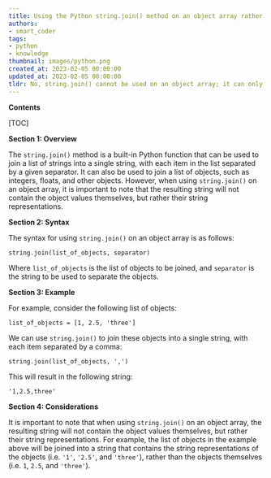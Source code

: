 ```yaml
---
title: Using the Python string.join() method on an object array rather than a string array
authors:
- smart_coder
tags:
- python
- knowledge
thumbnail: images/python.png
created_at: 2023-02-05 00:00:00
updated_at: 2023-02-05 00:00:00
tldr: No, string.join() cannot be used on an object array; it can only be used on a string array.
---
```


**Contents**

[TOC]

**Section 1: Overview**

The `string.join()` method is a built-in Python function that can be used to join a list of strings into a single string, with each item in the list separated by a given separator. It can also be used to join a list of objects, such as integers, floats, and other objects. However, when using `string.join()` on an object array, it is important to note that the resulting string will not contain the object values themselves, but rather their string representations.

**Section 2: Syntax**

The syntax for using `string.join()` on an object array is as follows:

```
string.join(list_of_objects, separator)
```

Where `list_of_objects` is the list of objects to be joined, and `separator` is the string to be used to separate the objects.

**Section 3: Example**

For example, consider the following list of objects:

```
list_of_objects = [1, 2.5, 'three']
```

We can use `string.join()` to join these objects into a single string, with each item separated by a comma:

```
string.join(list_of_objects, ',')
```

This will result in the following string:

```
'1,2.5,three'
```

**Section 4: Considerations**

It is important to note that when using `string.join()` on an object array, the resulting string will not contain the object values themselves, but rather their string representations. For example, the list of objects in the example above will be joined into a string that contains the string representations of the objects (i.e. `'1'`, `'2.5'`, and `'three'`), rather than the objects themselves (i.e. `1`, `2.5`, and `'three'`).
